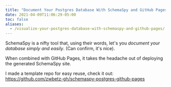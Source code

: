 ```yaml
---
title: "Document Your Postgres Database With SchemaSpy and GitHub Pages"
date: 2021-04-09T11:06:29-05:00
toc: false
aliases:
  - /visualize-your-postgres-database-with-schemaspy-and-github-pages/
---
```


SchemaSpy is a nifty tool that, using their words, let's you _document your database simply and easily_. (Can confirm, it's nice). 

When combined with GitHub Pages, it takes the headache out of deploying the generated SchemaSpy site.

<!--more-->

I made a template repo for easy reuse, check it out: <https://github.com/zwbetz-gh/schemaspy-postgres-github-pages>
